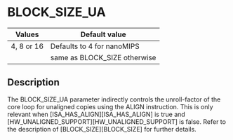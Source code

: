 # BLOCK_SIZE_UA

| Values | Default value |
|--------|---------------|
| 4, 8 or 16 | Defaults to 4 for nanoMIPS |
|        | same as BLOCK_SIZE otherwise |

## Description

The BLOCK_SIZE_UA parameter indirectly controls the unroll-factor of
the core loop for unaligned copies using the ALIGN instruction. This is
only relevant when [ISA_HAS_ALIGN][ISA_HAS_ALIGN] is true and
[HW_UNALIGNED_SUPPORT][HW_UNALIGNED_SUPPORT] is false. Refer to
the description of [BLOCK_SIZE][BLOCK_SIZE] for further details.